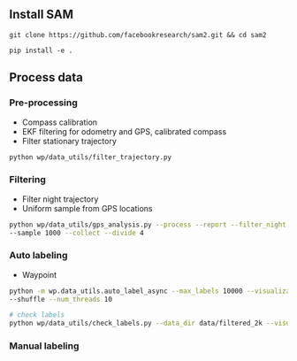 
## Install SAM
```
git clone https://github.com/facebookresearch/sam2.git && cd sam2

pip install -e .
```


## Process data

### Pre-processing
- Compass calibration
- EKF filtering for odometry and GPS, calibrated compass
- Filter stationary trajectory

```bash
python wp/data_utils/filter_trajectory.py 
```

### Filtering
- Filter night trajectory
- Uniform sample from GPS locations

```bash
python wp/data_utils/gps_analysis.py --process --report --filter_night \
--sample 1000 --collect --divide 4
```

### Auto labeling
- Waypoint

```bash
python -m wp.data_utils.auto_label_async --max_labels 10000 --visualization_prob 0 \
--shuffle --num_threads 10

# check labels
python wp/data_utils/check_labels.py --data_dir data/filtered_2k --visualize
```

### Manual labeling

